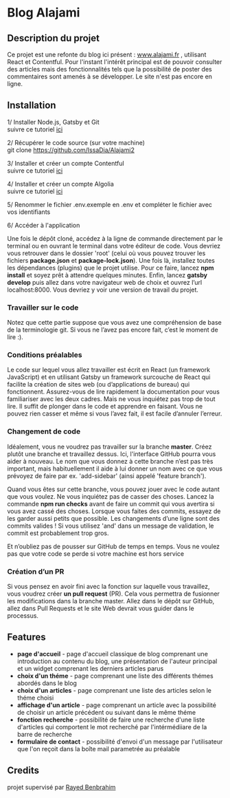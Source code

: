 
# Blog Alajami

## Description du projet
Ce projet est une refonte du blog ici présent : www.alajami.fr , utilisant React et Contentful. Pour l'instant l'intérêt principal est de pouvoir consulter des articles 
mais des fonctionnalités tels que la possibilité de poster des commentaires sont amenés à se développer. Le site n'est pas encore en ligne.

## Installation

1/ Installer Node.js, Gatsby et Git <br />
  suivre ce tutoriel [ici](https://www.gatsbyjs.com/tutorial/part-zero/)

2/ Récupérer le code source (sur votre machine) <br />
  git clone https://github.com/IssaDia/Alajami2

3/ Installer et créer un compte Contentful <br />
  suivre ce tutoriel  [ici](https://www.contentful.com/r/knowledgebase/gatsbyjs-and-contentful-in-five-minutes/)

4/ Installer et créer un compte Algolia <br />
   suivre ce tutoriel  [ici](https://www.algolia.com/doc/guides/getting-started/quick-start/tutorials/quick-start-with-the-api-client/javascript/?language=javascript#install)

5/ Renommer le fichier .env.exemple en .env  et compléter le fichier avec vos identifiants <br />

6/ Accéder à l'application <br />

Une fois le dépôt cloné, accédez à la ligne de commande directement par le terminal ou en ouvrant le terminal dans votre éditeur de code. Vous devriez vous retrouver dans le dossier 'root' (celui où vous pouvez trouver les fichiers **package.json** et **package-lock.json**). Une fois là, installez toutes les dépendances (plugins) que le projet utilise. Pour ce faire, lancez **npm install** et soyez prêt à attendre quelques minutes. Enfin, lancez **gatsby develop** puis allez dans votre navigateur web de choix et ouvrez l’url localhost:8000. Vous devriez y voir une version de travail du projet.

### Travailler sur le code

Notez que cette partie suppose que vous avez une compréhension de base de la terminologie git. Si vous ne l’avez pas encore fait, c’est le moment de lire :).

### Conditions préalables

Le code sur lequel vous allez travailler est écrit en React (un framework JavaScript) et en utilisant Gatsby un framework surcouche de React qui facilite la création de sites web (ou d’applications de bureau) qui fonctionnent. Assurez-vous de lire rapidement la documentation pour vous familiariser avec les deux cadres. Mais ne vous inquiétez pas trop de tout lire. Il suffit de plonger dans le code et apprendre en faisant. Vous ne pouvez rien casser et même si vous l’avez fait, il est facile d’annuler l’erreur.

### Changement de code

Idéalement, vous ne voudrez pas travailler sur la branche **master**. Créez plutôt une branche et travaillez dessus. Ici, l'interface GitHub pourra vous aider à nouveau. Le nom que vous donnez à cette branche n’est pas très important, mais habituellement il aide à lui donner un nom avec ce que vous prévoyez de faire par ex. 'add-sidebar' (ainsi appelé 'feature branch').

Quand vous êtes sur cette branche, vous pouvez jouer avec le code autant que vous voulez. Ne vous inquiétez pas de casser des choses. Lancez la commande **npm run checks** avant de faire un commit qui vous avertira si vous avez cassé des choses. Lorsque vous faites des commits, essayez de les garder aussi petits que possible. Les changements d’une ligne sont des commits valides ! Si vous utilisez 'and' dans un message de validation, le commit est probablement trop gros. 

Et n’oubliez pas de pousser sur GitHub de temps en temps. Vous ne voulez pas que votre code se perde si votre machine est hors service

### Création d’un PR

Si vous pensez en avoir fini avec la fonction sur laquelle vous travaillez, vous voudrez créer **un pull request** (PR). Cela vous permettra de fusionner les modifications dans la branche master. Allez dans le dépôt sur GitHub, allez dans Pull Requests et le site Web devrait vous guider dans le processus.



## Features

* **page d'accueil** - page d'accueil classique de blog comprenant une introduction au contenu du blog, une présentation de l'auteur principal et un widget comprenant les derniers articles parus
* **choix d'un théme** - page comprenant une liste des différents thémes abordés dans le blog
* **choix d'un articles** - page comprenant une liste des articles selon le théme choisi
* **affichage d'un article** - page comprenant un article avec la possibilité de choisir un article précédent ou suivant dans le même théme
* **fonction recherche** - possibilité de faire une recherche d'une liste d'articles qui comportent le mot recherché par l'intérmédiiare de la barre de recherche
* **formulaire de contact** - possibilité d'envoi d'un message par l'utilisateur que l'on reçoit dans la boîte mail parametrée au préalable

## Credits

projet supervisé par [Rayed Benbrahim](https://www.linkedin.com/in/rayedbenbrahim/)
